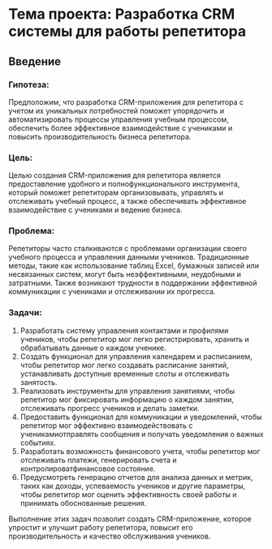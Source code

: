 # Тема проекта: Разработка CRM системы для работы репетитора 
## Введение

### Гипотеза:
Предположим, что разработка CRM-приложения для репетитора с учетом их уникальных потребностей поможет упорядочить и автоматизировать процессы управления учебным процессом, обеспечить более эффективное взаимодействие с учениками и повысить производительность бизнеса репетитора.

### Цель:
 Целью создания CRM-приложения для репетитора является предоставление удобного и полнофункционального инструмента, который поможет репетиторам организовывать, управлять и отслеживать учебный процесс, а также обеспечивать эффективное взаимодействие с учениками и ведение бизнеса.

### Проблема:
Репетиторы часто сталкиваются с проблемами организации своего учебного процесса и управления данными учеников. Традиционные методы, такие как использование таблиц Excel, бумажных записей или несвязанных систем, могут быть неэффективными, неудобными и затратными. Также возникают трудности в поддержании эффективной коммуникации с учениками и отслеживании их прогресса.

### Задачи:
1. Разработать систему управления контактами и профилями учеников, чтобы репетитор мог легко регистрировать, хранить и обрабатывать данные о каждом ученике.
2. Создать функционал для управления календарем и расписанием, чтобы репетитор мог легко создавать расписание занятий, устанавливать доступные временные слоты и отслеживать занятость.
3. Реализовать инструменты для управления занятиями, чтобы репетитор мог фиксировать информацию о каждом занятии, отслеживать прогресс учеников и делать заметки.
4. Предоставить функционал для коммуникации и уведомлений, чтобы репетитор мог эффективно взаимодействовать с ученикамиотправлять сообщения и получать уведомления о важных событиях.
5. Разработать возможность финансового учета, чтобы репетитор мог отслеживать платежи, генерировать счета и контролироватфинансовое состояние.
6. Предусмотреть генерацию отчетов для анализа данных и метрик, таких как доходы, успеваемость учеников и другие параметры, чтобы репетитор мог оценить эффективность своей работы и принимать обоснованные решения.

Выполнение этих задач позволит создать CRM-приложение, которое упростит и улучшит работу репетитора, повысит его производительность и качество обслуживания учеников.